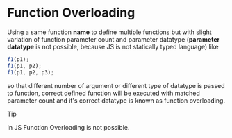 # Function Overloading

Using a same function **name** to define multiple functions but with slight variation of function parameter count and parameter datatype (**parameter datatype** is not possible, because JS is not statically typed language) like

```js
f1(p1);
f1(p1, p2);
f1(p1, p2, p3);
```

so that different number of argument or different type of datatype is passed to function, correct defined function will be executed with matched parameter count and it's correct datatype is known as function overloading.

> [!TIP]
> In JS Function Overloading is not possible.

